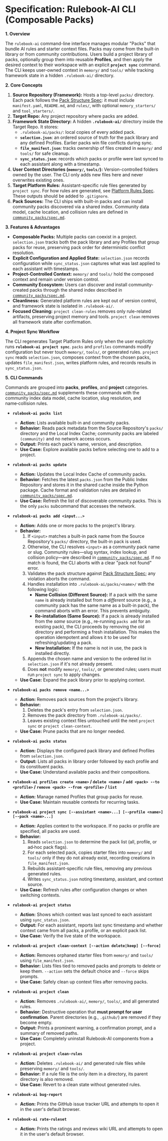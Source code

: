 # Specification: Rulebook-AI CLI (Composable Packs)

**1. Overview**

The `rulebook-ai` command-line interface manages modular "Packs" that bundle AI rules and starter context files. Packs may come from the built-in library or from community contributions. Users build a project library of packs, optionally group them into reusable **Profiles**, and then apply the desired context to their workspace with an explicit **`project sync`** command. The CLI keeps user-owned context in `memory/` and `tools/` while tracking framework state in a hidden `.rulebook-ai/` directory.

**2. Core Concepts**

1.  **Source Repository (Framework):** Hosts a top-level `packs/` directory. Each pack follows the [Pack Structure Spec](pack_structure_spec.md): it must include `manifest.yaml`, `README.md`, and `rules/`, with optional `memory_starters/` and `tool_starters/`.
2.  **Target Repo:** Any project repository where packs are added.
3.  **Framework State Directory:** A hidden **`.rulebook-ai/`** directory inside the Target Repo. It stores:
    *   `.rulebook-ai/packs/`: local copies of every added pack.
    *   **`selection.json`**: an ordered source of truth for the pack library and any defined Profiles. Earlier packs win file conflicts during sync.
    *   **`file_manifest.json`**: tracks ownership of files created in `memory/` and `tools/` for safe cleanup.
    *   **`sync_status.json`**: records which packs or profile were last synced to each assistant along with a timestamp.
4.  **User Context Directories (`memory/`, `tools/`):** Version-controlled folders owned by the user. The CLI only adds new files here and never overwrites existing ones.
5.  **Target Platform Rules:** Assistant-specific rule files generated by `project sync`. For how rules are generated, see [Platform Rules Spec](platform_rules_spec.md). These outputs should be added to `.gitignore`.
6.  **Pack Sources:** The CLI ships with built-in packs and can install community packs discovered via a shared index. Community data model, cache location, and collision rules are defined in [`community_packs/spec.md`](../community_packs/spec.md).

**3. Features & Advantages**

*   **Composable Packs:** Multiple packs can coexist in a project. `selection.json` tracks both the pack library and any Profiles that group packs for reuse, preserving pack order for deterministic conflict resolution.
*   **Explicit Configuration and Applied State:** `selection.json` records configuration while `sync_status.json` captures what was last applied to each assistant with timestamps.
*   **Project-Controlled Context:** `memory/` and `tools/` hold the composed context and remain under version control.
*   **Community Ecosystem:** Users can discover and install community-created packs through the shared index described in [`community_packs/spec.md`](../community_packs/spec.md).
*   **Cleanliness:** Generated platform rules are kept out of version control, and framework state is isolated in `.rulebook-ai/`.
*   **Focused Cleaning:** `project clean-rules` removes only rule-related artifacts, preserving project memory and tools. `project clean` removes all framework state after confirmation.

**4. Project Sync Workflow**

The CLI regenerates Target Platform Rules only when the user explicitly runs **`rulebook-ai project sync`**. `packs` and `profiles` commands modify configuration but never touch `memory/`, `tools/`, or generated rules. `project sync` reads `selection.json`, composes context from the chosen packs, updates `file_manifest.json`, writes platform rules, and records results in `sync_status.json`.

**5. CLI Commands**

Commands are grouped into **packs**, **profiles**, and **project** categories. [`community_packs/spec.md`](../community_packs/spec.md) supplements these commands with the community index data model, cache location, slug resolution, and name‑collision rules.

*   **`rulebook-ai packs list`**
    *   **Action:** Lists available built-in and community packs.
    *   **Behavior:** Reads pack metadata from the Source Repository's `packs/` directory and the Local Index Cache; community packs are labeled `(community)` and no network access occurs.
    *   **Output:** Prints each pack's name, version, and description.
    *   **Use Case:** Explore available packs before selecting one to add to a project.

*   **`rulebook-ai packs update`**
    *   **Action:** Updates the Local Index Cache of community packs.
    *   **Behavior:** Fetches the latest `packs.json` from the Public Index Repository and stores it in the shared cache inside the Python package. Cache format and validation rules are detailed in [`community_packs/spec.md`](../community_packs/spec.md).
    *   **Use Case:** Refresh the list of discoverable community packs. This is the only `packs` subcommand that accesses the network.

*   **`rulebook-ai packs add <input...>`**
    *   **Action:** Adds one or more packs to the project's library.
    *   **Behavior:**
        1.  If `<input>` matches a built-in pack name from the Source Repository's `packs/` directory, the built-in pack is used.
        2.  Otherwise, the CLI resolves `<input>` as a community pack name or slug. Community rules—slug syntax, index lookup, and collision policy—are described in [`community_packs/spec.md`](../community_packs/spec.md). If no match is found, the CLI aborts with a clear "pack not found" error.
        3.  Validates the pack structure against [Pack Structure Spec](pack_structure_spec.md); any violation aborts the command.
        4.  Handles installation into `.rulebook-ai/packs/<name>/` with the following logic:
            *   **Name Collision (Different Source):** If a pack with the same `name` is already installed but from a *different* source (e.g., a community pack has the same name as a built-in pack), the command aborts with an error. This prevents ambiguity.
            *   **Re-installation (Same Source):** If a pack is already installed from the *same* source (e.g., re-running `packs add` for an existing pack), the CLI proceeds by removing the old directory and performing a fresh installation. This makes the operation idempotent and allows it to be used for refreshing/updating a pack.
            *   **New Installation:** If the name is not in use, the pack is installed directly.
        5.  Appends the chosen name and version to the ordered list in `selection.json` if it's not already present.
        6.  Does **not** modify `memory/`, `tools/`, or generated rules; users must run `project sync` to apply changes.
    *   **Use Case:** Expand the pack library prior to applying context.

*   **`rulebook-ai packs remove <name...>`**
    *   **Action:** Removes pack sources from the project's library.
    *   **Behavior:**
        1.  Deletes the pack's entry from `selection.json`.
        2.  Removes the pack directory from `.rulebook-ai/packs/`.
        3.  Leaves existing context files untouched until the next `project sync` or `project clean-context`.
    *   **Use Case:** Prune packs that are no longer needed.

*   **`rulebook-ai packs status`**
    *   **Action:** Displays the configured pack library and defined Profiles from `selection.json`.
    *   **Output:** Lists all packs in library order followed by each profile and its constituent packs.
    *   **Use Case:** Understand available packs and their compositions.

*   **`rulebook-ai profiles create <name>` / `delete <name>` / `add <pack> --to <profile>` / `remove <pack> --from <profile>` / `list`**
    *   **Action:** Manage named Profiles that group packs for reuse.
    *   **Use Case:** Maintain reusable contexts for recurring tasks.

*   **`rulebook-ai project sync [--assistant <name>...] [--profile <name>] [--pack <name>...]`**
    *   **Action:** Applies context to the workspace. If no packs or profile are specified, all packs are used.
    *   **Behavior:**
        1.  Reads `selection.json` to determine the pack list (all, profile, or ad‑hoc pack flags).
        2.  For each selected pack, copies starter files into `memory/` and `tools/` only if they do not already exist, recording creations in `file_manifest.json`.
        3.  Rebuilds assistant-specific rule files, removing any previous generated rules.
        4.  Writes `sync_status.json` noting timestamp, assistant, and context source.
    *   **Use Case:** Refresh rules after configuration changes or when switching contexts.

*   **`rulebook-ai project status`**
    *   **Action:** Shows which context was last synced to each assistant using `sync_status.json`.
    *   **Output:** For each assistant, reports last sync timestamp and whether context came from all packs, a profile, or an explicit pack list.
    *   **Use Case:** Verify the live state of the workspace.

*   **`rulebook-ai project clean-context [--action delete|keep] [--force]`**
    *   **Action:** Removes orphaned starter files from `memory/` and `tools/` using `file_manifest.json`.
    *   **Behavior:** Lists files tied to removed packs and prompts to delete or keep them. `--action` sets the default choice and `--force` skips prompts.
    *   **Use Case:** Safely clean up context files after removing packs.

*   **`rulebook-ai project clean`**
    *   **Action:** Removes `.rulebook-ai/`, `memory/`, `tools/`, and all generated rules.
    *   **Behavior:** Destructive operation that **must prompt for user confirmation**. Parent directories (e.g., `.github/`) are removed if they become empty.
    *   **Output:** Prints a prominent warning, a confirmation prompt, and a summary of removed paths.
    *   **Use Case:** Completely uninstall Rulebook-AI components from a project.

*   **`rulebook-ai project clean-rules`**
    *   **Action:** Deletes `.rulebook-ai/` and generated rule files while preserving `memory/` and `tools/`.
    *   **Behavior:** If a rule file is the only item in a directory, its parent directory is also removed.
    *   **Use Case:** Revert to a clean state without generated rules.

*   **`rulebook-ai bug-report`**
    *   **Action:** Prints the GitHub issue tracker URL and attempts to open it in the user's default browser.

*   **`rulebook-ai rate-ruleset`**
    *   **Action:** Prints the ratings and reviews wiki URL and attempts to open it in the user's default browser.


